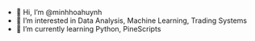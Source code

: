 - 👋 Hi, I’m @minhhoahuynh
- 👀 I’m interested in Data Analysis, Machine Learning, Trading Systems
- 🌱 I’m currently learning Python, PineScripts


<!---
minhhoahuynh/minhhoahuynh is a ✨ special ✨ repository because its `README.md` (this file) appears on your GitHub profile.
You can click the Preview link to take a look at your changes.
--->

